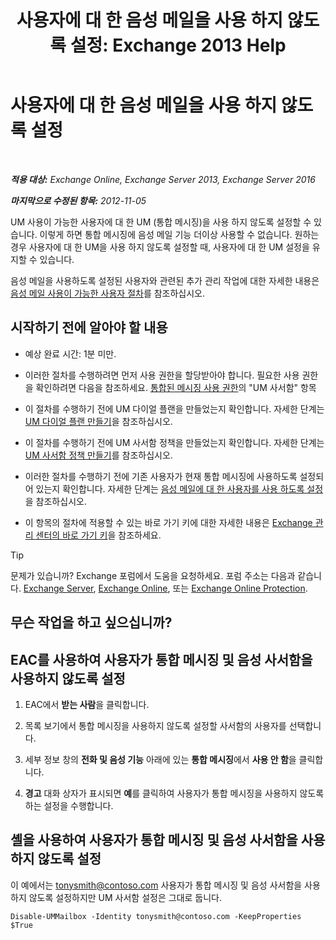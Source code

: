 ﻿---
title: '사용자에 대 한 음성 메일을 사용 하지 않도록 설정: Exchange 2013 Help'
TOCTitle: 사용자에 대 한 음성 메일을 사용 하지 않도록 설정
ms:assetid: cecc9c0d-377d-489e-9db4-d487e9c0b552
ms:mtpsurl: https://technet.microsoft.com/ko-kr/library/Bb124691(v=EXCHG.150)
ms:contentKeyID: 50484184
ms.date: 05/22/2018
mtps_version: v=EXCHG.150
ms.translationtype: MT
---

# 사용자에 대 한 음성 메일을 사용 하지 않도록 설정

 

_**적용 대상:** Exchange Online, Exchange Server 2013, Exchange Server 2016_

_**마지막으로 수정된 항목:** 2012-11-05_

UM 사용이 가능한 사용자에 대 한 UM (통합 메시징)을 사용 하지 않도록 설정할 수 있습니다. 이렇게 하면 통합 메시징에 음성 메일 기능 더이상 사용할 수 없습니다. 원하는 경우 사용자에 대 한 UM을 사용 하지 않도록 설정할 때, 사용자에 대 한 UM 설정을 유지할 수 있습니다.

음성 메일을 사용하도록 설정된 사용자와 관련된 추가 관리 작업에 대한 자세한 내용은 [음성 메일 사용이 가능한 사용자 절차](voice-mail-enabled-user-procedures-exchange-2013-help.md)를 참조하십시오.

## 시작하기 전에 알아야 할 내용

  - 예상 완료 시간: 1분 미만.

  - 이러한 절차를 수행하려면 먼저 사용 권한을 할당받아야 합니다. 필요한 사용 권한을 확인하려면 다음을 참조하세요. [통합된 메시징 사용 권한](unified-messaging-permissions-exchange-2013-help.md)의 "UM 사서함" 항목

  - 이 절차를 수행하기 전에 UM 다이얼 플랜을 만들었는지 확인합니다. 자세한 단계는 [UM 다이얼 플랜 만들기](create-a-um-dial-plan-exchange-2013-help.md)을 참조하십시오.

  - 이 절차를 수행하기 전에 UM 사서함 정책을 만들었는지 확인합니다. 자세한 단계는 [UM 사서함 정책 만들기](create-a-um-mailbox-policy-exchange-2013-help.md)를 참조하십시오.

  - 이러한 절차를 수행하기 전에 기존 사용자가 현재 통합 메시징에 사용하도록 설정되어 있는지 확인합니다. 자세한 단계는 [음성 메일에 대 한 사용자를 사용 하도록 설정](enable-a-user-for-voice-mail-exchange-2013-help.md)을 참조하십시오.

  - 이 항목의 절차에 적용할 수 있는 바로 가기 키에 대한 자세한 내용은 [Exchange 관리 센터의 바로 가기 키](keyboard-shortcuts-in-the-exchange-admin-center-exchange-online-protection-help.md)을 참조하세요.


> [!TIP]
> 문제가 있습니까? Exchange 포럼에서 도움을 요청하세요. 포럼 주소는 다음과 같습니다. <A href="https://go.microsoft.com/fwlink/p/?linkid=60612">Exchange Server</A>, <A href="https://go.microsoft.com/fwlink/p/?linkid=267542">Exchange Online</A>, 또는 <A href="https://go.microsoft.com/fwlink/p/?linkid=285351">Exchange Online Protection</A>.



## 무슨 작업을 하고 싶으십니까?

## EAC를 사용하여 사용자가 통합 메시징 및 음성 사서함을 사용하지 않도록 설정

1.  EAC에서 **받는 사람**을 클릭합니다.

2.  목록 보기에서 통합 메시징을 사용하지 않도록 설정할 사서함의 사용자를 선택합니다.

3.  세부 정보 창의 **전화 및 음성 기능** 아래에 있는 **통합 메시징**에서 **사용 안 함**을 클릭합니다.

4.  **경고** 대화 상자가 표시되면 **예**를 클릭하여 사용자가 통합 메시징을 사용하지 않도록 하는 설정을 수행합니다.

## 셸을 사용하여 사용자가 통합 메시징 및 음성 사서함을 사용하지 않도록 설정

이 예에서는 tonysmith@contoso.com 사용자가 통합 메시징 및 음성 사서함을 사용하지 않도록 설정하지만 UM 사서함 설정은 그대로 둡니다.

    Disable-UMMailbox -Identity tonysmith@contoso.com -KeepProperties $True

